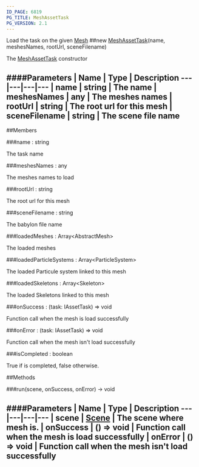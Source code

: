 ```yaml
---
ID_PAGE: 6819
PG_TITLE: MeshAssetTask
PG_VERSION: 2.1
---
```


Load the task on the given [Mesh](page.php?p=6659)
##new [MeshAssetTask](page.php?p=6819)(name, meshesNames, rootUrl, sceneFilename)



The [MeshAssetTask](page.php?p=6819) constructor




####Parameters
 | Name | Type | Description
---|---|---|---
 | name | string | The name
 | meshesNames | any | The meshes names
 | rootUrl | string | The root url for this mesh
 | sceneFilename | string | The scene file name
---

##Members

###name : string




The task name



###meshesNames : any




The meshes names to load



###rootUrl : string




The root url for this mesh



###sceneFilename : string




The babylon file name



###loadedMeshes : Array&lt;AbstractMesh&gt;




The loaded meshes



###loadedParticleSystems : Array&lt;ParticleSystem&gt;




The loaded Particule system linked to this mesh



###loadedSkeletons : Array&lt;Skeleton&gt;




The loaded Skeletons linked to this mesh



###onSuccess : (task: IAssetTask) =&gt; void




Function call when the mesh is load successfully



###onError : (task: IAssetTask) =&gt; void




Function call when the mesh isn't load successfully



###isCompleted : boolean




True if is completed, false otherwise.











##Methods

###run(scene, onSuccess, onError) &rarr; void

####Parameters
 | Name | Type | Description
---|---|---|---
 | scene | [Scene](page.php?p=6662) | The scene where mesh is.
 | onSuccess | () =&gt; void | Function call when the mesh is load successfully
 | onError | () =&gt; void | Function call when the mesh isn't load successfully
---
